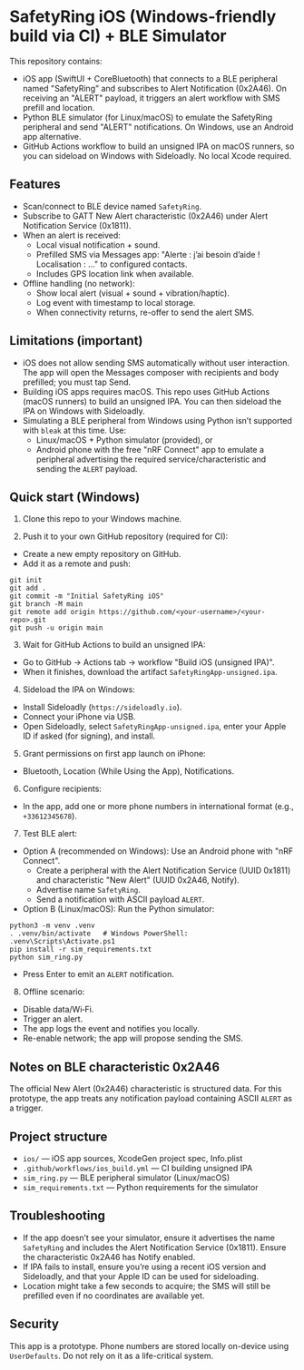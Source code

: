 # SafetyRing iOS (Windows-friendly build via CI) + BLE Simulator

This repository contains:
- iOS app (SwiftUI + CoreBluetooth) that connects to a BLE peripheral named "SafetyRing" and subscribes to Alert Notification (0x2A46). On receiving an "ALERT" payload, it triggers an alert workflow with SMS prefill and location.
- Python BLE simulator (for Linux/macOS) to emulate the SafetyRing peripheral and send "ALERT" notifications. On Windows, use an Android app alternative.
- GitHub Actions workflow to build an unsigned IPA on macOS runners, so you can sideload on Windows with Sideloadly. No local Xcode required.

## Features
- Scan/connect to BLE device named `SafetyRing`.
- Subscribe to GATT New Alert characteristic (0x2A46) under Alert Notification Service (0x1811).
- When an alert is received:
  - Local visual notification + sound.
  - Prefilled SMS via Messages app: "Alerte : j’ai besoin d’aide ! Localisation : …" to configured contacts.
  - Includes GPS location link when available.
- Offline handling (no network):
  - Show local alert (visual + sound + vibration/haptic).
  - Log event with timestamp to local storage.
  - When connectivity returns, re-offer to send the alert SMS.

## Limitations (important)
- iOS does not allow sending SMS automatically without user interaction. The app will open the Messages composer with recipients and body prefilled; you must tap Send.
- Building iOS apps requires macOS. This repo uses GitHub Actions (macOS runners) to build an unsigned IPA. You can then sideload the IPA on Windows with Sideloadly.
- Simulating a BLE peripheral from Windows using Python isn’t supported with `bleak` at this time. Use:
  - Linux/macOS + Python simulator (provided), or
  - Android phone with the free "nRF Connect" app to emulate a peripheral advertising the required service/characteristic and sending the `ALERT` payload.

## Quick start (Windows)

1) Clone this repo to your Windows machine.

2) Push it to your own GitHub repository (required for CI):
- Create a new empty repository on GitHub.
- Add it as a remote and push:
```
git init
git add .
git commit -m "Initial SafetyRing iOS"
git branch -M main
git remote add origin https://github.com/<your-username>/<your-repo>.git
git push -u origin main
```

3) Wait for GitHub Actions to build an unsigned IPA:
- Go to GitHub → Actions tab → workflow "Build iOS (unsigned IPA)".
- When it finishes, download the artifact `SafetyRingApp-unsigned.ipa`.

4) Sideload the IPA on Windows:
- Install Sideloadly (`https://sideloadly.io`).
- Connect your iPhone via USB.
- Open Sideloadly, select `SafetyRingApp-unsigned.ipa`, enter your Apple ID if asked (for signing), and install.

5) Grant permissions on first app launch on iPhone:
- Bluetooth, Location (While Using the App), Notifications.

6) Configure recipients:
- In the app, add one or more phone numbers in international format (e.g., `+33612345678`).

7) Test BLE alert:
- Option A (recommended on Windows): Use an Android phone with "nRF Connect".
  - Create a peripheral with the Alert Notification Service (UUID 0x1811) and characteristic "New Alert" (UUID 0x2A46, Notify).
  - Advertise name `SafetyRing`.
  - Send a notification with ASCII payload `ALERT`.
- Option B (Linux/macOS): Run the Python simulator:
```
python3 -m venv .venv
. .venv/bin/activate   # Windows PowerShell: .venv\Scripts\Activate.ps1
pip install -r sim_requirements.txt
python sim_ring.py
```
  - Press Enter to emit an `ALERT` notification.

8) Offline scenario:
- Disable data/Wi‑Fi.
- Trigger an alert.
- The app logs the event and notifies you locally.
- Re-enable network; the app will propose sending the SMS.

## Notes on BLE characteristic 0x2A46
The official New Alert (0x2A46) characteristic is structured data. For this prototype, the app treats any notification payload containing ASCII `ALERT` as a trigger.

## Project structure
- `ios/` — iOS app sources, XcodeGen project spec, Info.plist
- `.github/workflows/ios_build.yml` — CI building unsigned IPA
- `sim_ring.py` — BLE peripheral simulator (Linux/macOS)
- `sim_requirements.txt` — Python requirements for the simulator

## Troubleshooting
- If the app doesn’t see your simulator, ensure it advertises the name `SafetyRing` and includes the Alert Notification Service (0x1811). Ensure the characteristic 0x2A46 has Notify enabled.
- If IPA fails to install, ensure you’re using a recent iOS version and Sideloadly, and that your Apple ID can be used for sideloading.
- Location might take a few seconds to acquire; the SMS will still be prefilled even if no coordinates are available yet.

## Security
This app is a prototype. Phone numbers are stored locally on-device using `UserDefaults`. Do not rely on it as a life-critical system.
